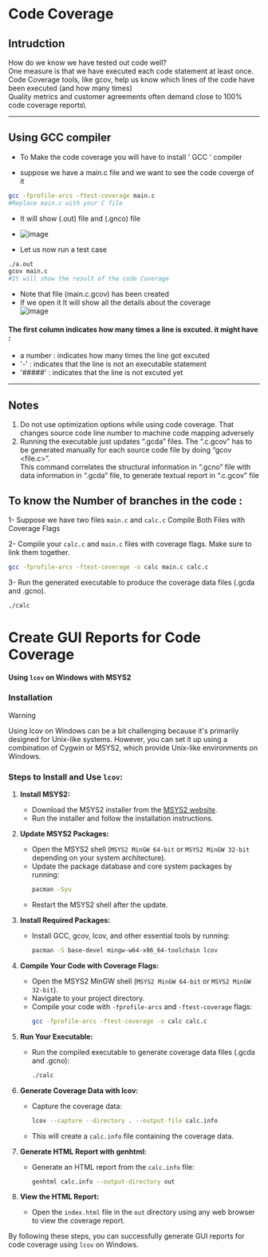 # Code Coverage

## Intrudction
 How do we know we have tested out code well?\
 One measure is that we have executed each code statement at least once.\
 Code Coverage tools, like gcov, help us know which lines of the code have been executed (and
 how many times)\
 Quality metrics and customer agreements often demand close to 100% code coverage reports\


-----------------------------------------------------------------------------------------------------

## Using GCC compiler
- To Make the code coverage you will have to install ' GCC ' compiler

- suppose we have a main.c file and we want to see the code coverge of it
```bash
gcc -fprofile-arcs -ftest-coverage main.c
#Replace main.c with your C file
```
- It will show (.out) file and (.gnco) file

- ![image](https://github.com/user-attachments/assets/1367b45b-e5dd-4093-bad6-df193b17d887)


- Let us now run a test case
```bash
./a.out
gcov main.c
#It will show the result of the code Coverage
```
- Note that file (main.c.gcov) has been created
- If we open it It will show all the details about the coverage\
![image](https://github.com/user-attachments/assets/6d0c631d-5c68-41f9-bcb9-eeb8abb5cacc)

  
#### The first column indicates how many times a line is excuted. it might have :
  -   a number : indicates how many times the line got excuted
  -   '-' : indicates that the line is not an executable statement
  -  '#####' : indicates that the line is not excuted yet 
------------------------------------------------------------------------------------------------------------
## Notes
 1. Do not use optimization options while using code coverage. That changes source code
 line number to machine code mapping adversely
 2. Running the executable just updates “.gcda” files. The “.c.gcov” has to be generated
 manually for each source code file by doing “gcov <file.c>”.\
 This command correlates the
structural information in “.gcno” file with data information in “.gcda” file, to generate
 textual report in “.c.gcov” file

## To know the Number of branches in the code :
1- Suppose we have two files `main.c` and `calc.c` 
Compile Both Files with Coverage Flags

2- Compile your `calc.c` and `main.c` files with coverage flags. Make sure to link them together.


```sh
gcc -fprofile-arcs -ftest-coverage -o calc main.c calc.c  
``` 


 

3- Run the generated executable to produce the coverage data files (.gcda and .gcno).

```sh
./calc
```



# Create GUI Reports for Code Coverage
#### Using `lcov` on Windows with MSYS2

### Installation

> [!WARNING]  
> Using lcov on Windows can be a bit challenging because it's primarily designed for Unix-like systems. However, you can set it up using a combination of Cygwin or MSYS2, which provide Unix-like environments on Windows.

### Steps to Install and Use `lcov`:

1. **Install MSYS2:**
   - Download the MSYS2 installer from the [MSYS2 website](https://www.msys2.org/).
   - Run the installer and follow the installation instructions.

2. **Update MSYS2 Packages:**
   - Open the MSYS2 shell (`MSYS2 MinGW 64-bit` or `MSYS2 MinGW 32-bit` depending on your system architecture).
   - Update the package database and core system packages by running:
     ```sh
     pacman -Syu
     ```
   - Restart the MSYS2 shell after the update.

3. **Install Required Packages:**
   - Install GCC, gcov, lcov, and other essential tools by running:
     ```sh
     pacman -S base-devel mingw-w64-x86_64-toolchain lcov
     ```

4. **Compile Your Code with Coverage Flags:**
   - Open the MSYS2 MinGW shell (`MSYS2 MinGW 64-bit` or `MSYS2 MinGW 32-bit`).
   - Navigate to your project directory.
   - Compile your code with `-fprofile-arcs` and `-ftest-coverage` flags:
     ```sh
     gcc -fprofile-arcs -ftest-coverage -o calc calc.c
     ```

5. **Run Your Executable:**
   - Run the compiled executable to generate coverage data files (.gcda and .gcno):
     ```sh
     ./calc
     ```

6. **Generate Coverage Data with lcov:**
   - Capture the coverage data:
     ```sh
     lcov --capture --directory . --output-file calc.info
     ```
   - This will create a `calc.info` file containing the coverage data.

7. **Generate HTML Report with genhtml:**
   - Generate an HTML report from the `calc.info` file:
     ```sh
     genhtml calc.info --output-directory out
     ```

8. **View the HTML Report:**
   - Open the `index.html` file in the `out` directory using any web browser to view the coverage report.

By following these steps, you can successfully generate GUI reports for code coverage using `lcov` on Windows.
